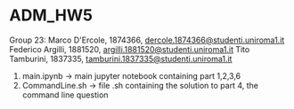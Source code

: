 # ADM_HW5
Group 23:
Marco D'Ercole, 1874366, dercole.1874366@studenti.uniroma1.it
Federico Argilli, 1881520, argilli.1881520@studenti.uniroma1.it
Tito Tamburini, 1837335, tamburini.1837335@studenti.uniroma1.it


1. main.ipynb -> main jupyter notebook containing part 1,2,3,6
2. CommandLine.sh -> file .sh containing the solution to part 4, the command line question
